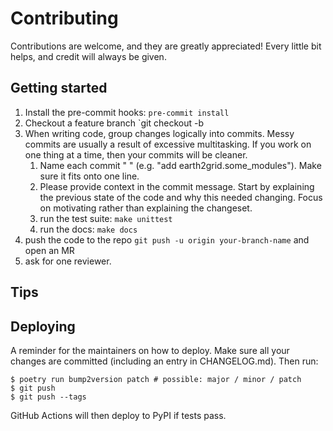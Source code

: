 # Contributing

Contributions are welcome, and they are greatly appreciated! Every little bit
helps, and credit will always be given.

## Getting started

1. Install the pre-commit hooks: `pre-commit install`
1. Checkout a feature branch `git checkout -b <some feature>
1. When writing code, group changes logically into commits. Messy commits are
   usually a result of excessive multitasking. If you work on one thing at a
   time, then your commits will be cleaner. 
    1. Name each commit "<imperative verb> <subject>" (e.g. "add earth2grid.some_modules"). Make sure it fits onto one line.
    1. Please provide context in the commit message. Start by explaining the
        previous state of the code and why this needed changing. Focus on motivating
        rather than explaining the changeset.
    1. run the test suite: `make unittest`
    1. run the docs: `make docs`
1. push the code to the repo `git push -u origin your-branch-name` and open an MR
1. ask for one reviewer.

## Tips


## Deploying

A reminder for the maintainers on how to deploy.
Make sure all your changes are committed (including an entry in CHANGELOG.md).
Then run:

```
$ poetry run bump2version patch # possible: major / minor / patch
$ git push
$ git push --tags
```

GitHub Actions will then deploy to PyPI if tests pass.
